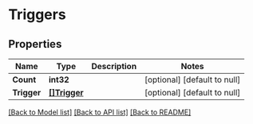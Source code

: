 # Triggers

## Properties
Name | Type | Description | Notes
------------ | ------------- | ------------- | -------------
**Count** | **int32** |  | [optional] [default to null]
**Trigger** | [**[]Trigger**](trigger.md) |  | [optional] [default to null]

[[Back to Model list]](../README.md#documentation-for-models) [[Back to API list]](../README.md#documentation-for-api-endpoints) [[Back to README]](../README.md)


